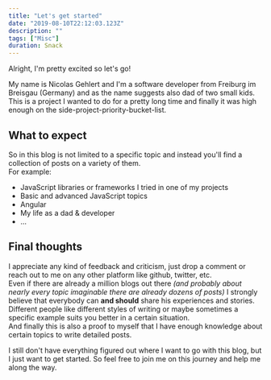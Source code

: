 ```yaml
---
title: "Let's get started"
date: "2019-08-10T22:12:03.123Z"
description: ""
tags: ["Misc"]
duration: Snack
---
```

Alright, I'm pretty excited so let's go!

My name is Nicolas Gehlert and I'm a software developer from Freiburg im Breisgau (Germany) and as the name suggests
also dad of two small kids.  
This is a project I wanted to do for a pretty long time and finally it was high enough on the side-project-priority-bucket-list.

## What to expect

So in this blog is not limited to a specific topic and instead you'll find a collection of posts on a variety of them.  
For example:
* JavaScript libraries or frameworks I tried in one of my projects
* Basic and advanced JavaScript topics
* Angular
* My life as a dad & developer
* …

## Final thoughts
I appreciate any kind of feedback and criticism, just drop a comment or reach out to me on any other platform like github, twitter, etc.  
Even if there are already a million blogs out there *(and probably about nearly every topic imaginable there are already
dozens of posts)* I strongly believe that everybody can **and should** share his experiences and stories.  
Different people like different styles of writing or maybe sometimes a specific example suits you better in a certain
situation.  
And finally this is also a proof to myself that I have enough knowledge about certain topics to write detailed posts.

I still don't have everything figured out where I want to go with this blog, but I just want to get started. So feel free
to join me on this journey and help me along the way.
